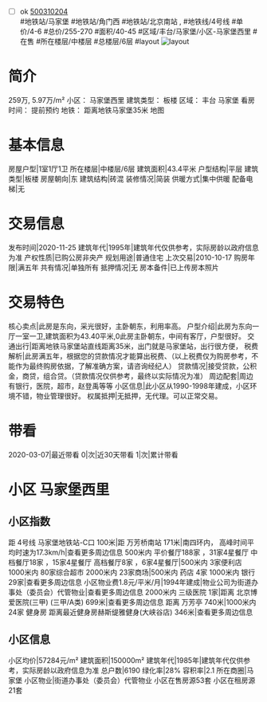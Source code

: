 - [ ] ok [500310204](https://bj.5i5j.com/ershoufang/500310204.html)  
 #地铁站/马家堡 #地铁站/角门西 #地铁站/北京南站 ,  #地铁线/4号线
#单价/4-6 #总价/255-270 #面积/40-45   #区域/丰台/马家堡/小区-马家堡西里 #在售 #所在楼层/中楼层 #总楼层/6层 #layout 
![layout](http://image2a.5i5j.com/bdir/layout/411609.jpg_P5.jpg) 
# 简介 
 259万,  5.97万/m² 
小区： 马家堡西里
建筑类型： 板楼
区域： 丰台 马家堡
看房时间： 提前预约
地铁： 距离地铁马家堡35米 地图
# 基本信息 
 房屋户型|1室1厅1卫
所在楼层|中楼层/6层
建筑面积|43.4平米
户型结构|平层
建筑类型|板楼
房屋朝向|东
建筑结构|砖混
装修情况|简装
供暖方式|集中供暖
配备电梯|无
# 交易信息 
 发布时间|2020-11-25
建筑年代|1995年|建筑年代仅供参考，实际房龄以政府信息为准
产权性质|已购公房非央产
规划用途|普通住宅
上次交易|2010-10-17
购房年限|满五年
共有情况|单独所有
抵押情况|无
房本备件|已上传房本照片
# 交易特色 
 核心卖点|此房是东向，采光很好，主卧朝东，利用率高。
户型介绍|此房为东向一厅一室一卫,建筑面积为43.40平米,0此房主卧朝东，中间有客厅，户型很好。
交通出行|距离地铁马家堡站直线距离35米，出门就是马家堡站，出行很方便，
税费解析|此房满五年，根据您的贷款情况才能算出税费、（以上税费仅为购房参考，不能作为最终购房依据，了解准确方案，请咨询经纪人）
贷款情况|接受贷款，公积金，商贷，组合贷。（贷款情况仅供参考，最终以实际情况为准）
周边配套|周边有银行，医院，超市，赵登禹等等
小区信息|此小区从1990-1998年建成，小区环境不错，物业管理很好。
权属抵押|无抵押，无代理。可以正常交易。
# 带看 
 2020-03-07|最近带看	 0|次|近30天带看	 1|次|累计带看
# 小区 马家堡西里
## 小区指数 
 距 4号线 马家堡地铁站-C口 100米|距 万芳桥南站 171米|南四环内， 高峰时间平均时速为17.3km/h|查看更多周边信息
500米内 平价餐厅188家 ，31家4星餐厅
中档餐厅18家 ，15家4星餐厅
高档餐厅8家 ，6家4星餐厅|500米内 3家便利店
1000米内 80家综合超市
2000米内 23家商场|500米内 药店 4家
1000米内 银行 29家|查看更多周边信息
小区物业费1.8元/平米/月|1994年建成|物业公司为街道办事处（委员会）代管物业|查看更多周边信息
2000米内 三级医院 1家|距离 北京博爱医院(三甲) (三甲/A类) 699米|查看更多周边信息
距离 万芳亭 740米|1000米内 24家 健身房
距离最近健身房赫斯缇雅健身(大峡谷店) 346米|查看更多周边信息
## 小区信息 
 小区均价|57284元/m²
建筑面积|150000m²
建筑年代|1985年|建筑年代仅供参考，实际房龄以政府信息为准
总户数|6190
绿化率|28%
容积率|2.1
所在商圈|马家堡
小区物业|街道办事处（委员会）代管物业
小区在售房源53套
小区在租房源21套
